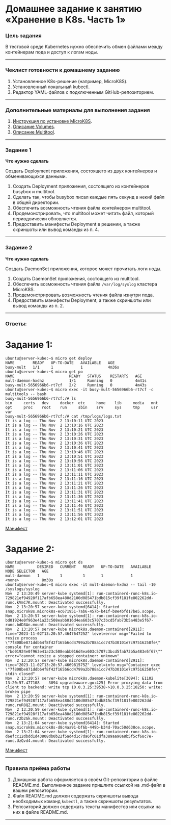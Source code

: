 # Домашнее задание к занятию «Хранение в K8s. Часть 1»

### Цель задания

В тестовой среде Kubernetes нужно обеспечить обмен файлами между контейнерам пода и доступ к логам ноды.

------

### Чеклист готовности к домашнему заданию

1. Установленное K8s-решение (например, MicroK8S).
2. Установленный локальный kubectl.
3. Редактор YAML-файлов с подключенным GitHub-репозиторием.

------

### Дополнительные материалы для выполнения задания

1. [Инструкция по установке MicroK8S](https://microk8s.io/docs/getting-started).
2. [Описание Volumes](https://kubernetes.io/docs/concepts/storage/volumes/).
3. [Описание Multitool](https://github.com/wbitt/Network-MultiTool).

------

### Задание 1 

**Что нужно сделать**

Создать Deployment приложения, состоящего из двух контейнеров и обменивающихся данными.

1. Создать Deployment приложения, состоящего из контейнеров busybox и multitool.
2. Сделать так, чтобы busybox писал каждые пять секунд в некий файл в общей директории.
3. Обеспечить возможность чтения файла контейнером multitool.
4. Продемонстрировать, что multitool может читать файл, который периодоически обновляется.
5. Предоставить манифесты Deployment в решении, а также скриншоты или вывод команды из п. 4.

------

### Задание 2

**Что нужно сделать**

Создать DaemonSet приложения, которое может прочитать логи ноды.

1. Создать DaemonSet приложения, состоящего из multitool.
2. Обеспечить возможность чтения файла `/var/log/syslog` кластера MicroK8S.
3. Продемонстрировать возможность чтения файла изнутри пода.
4. Предоставить манифесты Deployment, а также скриншоты или вывод команды из п. 2.

------


### Ответы:

# Задание 1:

```
ubuntu@server-kube:~$ micro get deploy
NAME        READY   UP-TO-DATE   AVAILABLE   AGE
busy-mult   1/1     1            1           4m36s
ubuntu@server-kube:~$ micro get po
NAME                        READY   STATUS    RESTARTS   AGE
mult-daemon-hxdnz           1/1     Running   0          4m41s
busy-mult-5656966b6-rt7cf   2/2     Running   0          4m43s
ubuntu@server-kube:~$ micro exec -it busy-mult-5656966b6-rt7cf -c multitools -- bash
busy-mult-5656966b6-rt7cf:/# ls
bin     certs   dev     docker  etc     home    lib     media   mnt     opt     proc    root    run     sbin    srv     sys     tmp     usr     var
busy-mult-5656966b6-rt7cf:/# cat /tmp/logs/logs.txt
It is a log -- Thu Nov  2 13:10:11 UTC 2023
It is a log -- Thu Nov  2 13:10:16 UTC 2023
It is a log -- Thu Nov  2 13:10:21 UTC 2023
It is a log -- Thu Nov  2 13:10:26 UTC 2023
It is a log -- Thu Nov  2 13:10:31 UTC 2023
It is a log -- Thu Nov  2 13:10:36 UTC 2023
It is a log -- Thu Nov  2 13:10:41 UTC 2023
It is a log -- Thu Nov  2 13:10:46 UTC 2023
It is a log -- Thu Nov  2 13:10:51 UTC 2023
It is a log -- Thu Nov  2 13:10:56 UTC 2023
It is a log -- Thu Nov  2 13:11:01 UTC 2023
It is a log -- Thu Nov  2 13:11:06 UTC 2023
It is a log -- Thu Nov  2 13:11:11 UTC 2023
It is a log -- Thu Nov  2 13:11:16 UTC 2023
It is a log -- Thu Nov  2 13:11:21 UTC 2023
It is a log -- Thu Nov  2 13:11:26 UTC 2023
It is a log -- Thu Nov  2 13:11:31 UTC 2023
It is a log -- Thu Nov  2 13:11:36 UTC 2023
It is a log -- Thu Nov  2 13:11:41 UTC 2023
It is a log -- Thu Nov  2 13:11:46 UTC 2023
It is a log -- Thu Nov  2 13:11:51 UTC 2023
It is a log -- Thu Nov  2 13:11:56 UTC 2023
It is a log -- Thu Nov  2 13:12:01 UTC 2023

```

[Манифест](https://github.com/bonanzza-web/kuber-homeworks2.1/blob/main/files/deploy.yaml)    

# Задание 2:

```
ubuntu@server-kube:~$ micro get ds
NAME          DESIRED   CURRENT   READY   UP-TO-DATE   AVAILABLE   NODE SELECTOR   AGE
mult-daemon   1         1         1       1            1           <none>          8m30s
ubuntu@server-kube:~$ micro exec -it mult-daemon-hxdnz -- tail -10 /syslogs/syslog
Nov  2 13:20:49 server-kube systemd[1]: run-containerd-runc-k8s.io-729821ef94928f117afb658ea480d2100d085471bdb815cf39f181fe802262dd-runc.kVmC7K.mount: Deactivated successfully.
Nov  2 13:20:57 server-kube systemd[6414]: Started snap.microk8s.microk8s-ec671951-7ab6-457b-b41f-b8e4bfd17be5.scope.
Nov  2 13:20:57 server-kube systemd[1]: run-containerd-runc-k8s.io-bd01924e0f963e41a23c508eabb016d4ea603c5707c3bcd5fab73b5a483e5f67-runc.bdD8An.mount: Deactivated successfully.
Nov  2 13:20:57 server-kube microk8s.daemon-containerd[2911]: time="2023-11-02T13:20:57.464764725Z" level=error msg="Failed to resize process \"7f808be871ddb64f8f42f165b6cd4799a2b788a1cc747b30101e7c97516258fe\" console for container \"bd01924e0f963e41a23c508eabb016d4ea603c5707c3bcd5fab73b5a483e5f67\"" error="cannot resize a stopped container: unknown"
Nov  2 13:20:57 server-kube microk8s.daemon-containerd[2911]: time="2023-11-02T13:20:57.466981575Z" level=info msg="Container exec \"7f808be871ddb64f8f42f165b6cd4799a2b788a1cc747b30101e7c97516258fe\" stdin closed"
Nov  2 13:20:57 server-kube microk8s.daemon-kubelite[3094]: E1102 13:20:57.477108    3094 upgradeaware.go:425] Error proxying data from client to backend: write tcp 10.0.3.25:39538->10.0.3.25:10250: write: broken pipe
Nov  2 13:20:59 server-kube systemd[1]: run-containerd-runc-k8s.io-729821ef94928f117afb658ea480d2100d085471bdb815cf39f181fe802262dd-runc.ruR8QZ.mount: Deactivated successfully.
Nov  2 13:20:59 server-kube systemd[1]: run-containerd-runc-k8s.io-729821ef94928f117afb658ea480d2100d085471bdb815cf39f181fe802262dd-runc.r2b2Gk.mount: Deactivated successfully.
Nov  2 13:21:04 server-kube systemd[6414]: Started snap.microk8s.microk8s-d8c4aa91-bf6b-449b-b34d-70ac50d638ce.scope.
Nov  2 13:21:04 server-kube systemd[1]: run-containerd-runc-k8s.io-d6efcc12dbdd1d43808db0b22f5ad4d1c7da6fc01dfa389aa90a8b5f5cf68c7e-runc.UzQvd4.mount: Deactivated successfully.

```


[Манифест](https://github.com/bonanzza-web/kuber-homeworks2.1/blob/main/files/daemon.yaml)


------


### Правила приёма работы

1. Домашняя работа оформляется в своём Git-репозитории в файле README.md. Выполненное задание пришлите ссылкой на .md-файл в вашем репозитории.
2. Файл README.md должен содержать скриншоты вывода необходимых команд `kubectl`, а также скриншоты результатов.
3. Репозиторий должен содержать тексты манифестов или ссылки на них в файле README.md.

------